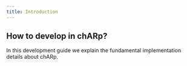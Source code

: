 ```yaml
---
title: Introduction
---
```


## How to develop in chARp?

In this development guide we explain the fundamental implementation details about chARp.


